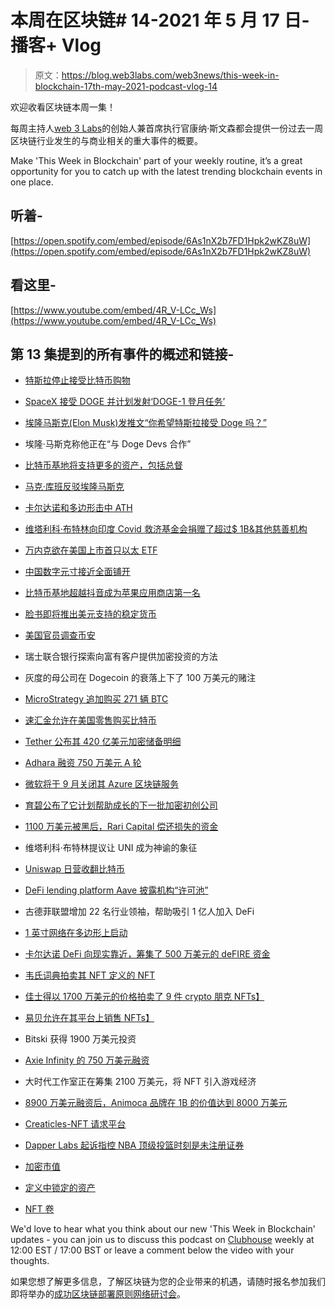# 本周在区块链# 14-2021 年 5 月 17 日-播客+ Vlog

> 原文：<https://blog.web3labs.com/web3news/this-week-in-blockchain-17th-may-2021-podcast-vlog-14>

欢迎收看区块链本周一集！

每周主持人[](https://twitter.com/conors10%E2%80%8B%E2%80%8B)[web 3 Labs](https://www.web3labs.com/)的创始人兼首席执行官康纳·斯文森都会提供一份过去一周区块链行业发生的与商业相关的重大事件的概要。

Make 'This Week in Blockchain' part of your weekly routine, it’s a great opportunity for you to catch up with the latest trending blockchain events in one place.

## 听着-

[https://open.spotify.com/embed/episode/6As1nX2b7FD1Hpk2wKZ8uW](https://open.spotify.com/embed/episode/6As1nX2b7FD1Hpk2wKZ8uW)

## 看这里-

[https://www.youtube.com/embed/4R_V-LCc_Ws](https://www.youtube.com/embed/4R_V-LCc_Ws)

## 第 13 集提到的所有事件的概述和链接-

*   [特斯拉停止接受比特币购物](https://www.theblockcrypto.com/linked/104720/tesla-stops-taking-bitcoin-payments)

*   [SpaceX 接受 DOGE 并计划发射‘DOGE-1 登月任务’](https://www.theblockcrypto.com/linked/104720/tesla-stops-taking-bitcoin-paymentshttps://www.prnewswire.com/news-releases/spacex-to-launch-doge-1-to-the-moon-301287016.html)

*   [埃隆马斯克(Elon Musk)发推文“你希望特斯拉接受 Doge 吗？”](https://www.forbes.com/sites/roberthart/2021/05/11/dogecoin-reclaims-spot-as-fourth-most-valuable-cryptocurrency-after-elon-musk-fuels-speculation-tesla-could-accept-it-as-payment/)

*   埃隆·马斯克称他正在“与 Doge Devs 合作”

*   [比特币基地将支持更多的资产，包括总督](https://www.theblockcrypto.com/post/104847/coinbase-doge-q1-earnings)

*   [马克·库班反驳埃隆马斯克](https://cointelegraph.com/news/mark-cuban-counters-elon-musk-says-mavs-will-continue-to-accept-bitcoin)

*   [卡尔达诺和多边形击中 ATH](https://decrypt.co/71015/proof-of-stake-coins-cardano-and-polygon-hit-ath-after-musk-slams-btc)

*   [维塔利科·布特林向印度 Covid 救济基金会捐赠了超过$ 1B&其他慈善机构](https://www.forbes.com/sites/ninabambysheva/2021/05/12/ethereums-co-founder-vitalik-buterin-donates-over-1-billion-to-india-covid-relief-fund-and-other-charities/)

*   [万内克欲在美国上市首只以太 ETF](https://coinjournal.net/news/vaneck-wants-to-list-the-first-ether-etf-in-the-us/)

*   [中国数字元寸接近全面铺开](https://www.theblockcrypto.com/post/104284/china-digital-yuan-ecny-alipay-icbc)

*   [比特币基地超越抖音成为苹果应用商店第一名](https://cointelegraph.com/news/coinbase-overtakes-tiktok-for-1-position-on-apple-app-store)

*   [脸书即将推出美元支持的稳定货币](https://coinjournal.net/news/facebooks-diem-to-launch-us-dollar-backed-stablecoin/)

*   [美国官员调查币安](https://www.forbes.com/sites/jonathanponciano/2021/05/13/report-binance-investigation-crypto-market/)

*   瑞士联合银行探索向富有客户提供加密投资的方法

*   灰度的母公司在 Dogecoin 的衰落上下了 100 万美元的赌注

*   [MicroStrategy 追加购买 271 辆 BTC](https://cointelegraph.com/news/bitcoin-whale-microstrategy-buys-additional-271-btc)

*   [速汇金允许在美国零售购买比特币](https://cointelegraph.com/news/moneygram-to-allow-retail-bitcoin-buying-in-the-us)

*   [Tether 公布其 420 亿美元加密储备明细](https://www.forbes.com/sites/nicholasgans/2021/05/13/tether-releases-breakdown-of-its-reserves)

*   [Adhara 融资 750 万美元 A 轮](https://adhara.io/adhara-secures-usd-7-5m-series-a/)

*   [微软将于 9 月关闭其 Azure 区块链服务](https://www.coindesk.com/microsoft-azure-service-blockchain-close)

*   [育碧公布了它计划帮助成长的下一批加密初创公司](https://decrypt.co/70461/ubisoft-crypto-startups-sixth-entrepreneurs-lab)

*   [1100 万美元被黑后，Rari Capital 偿还损失的资金](https://cryptobriefing.com/after-11m-hack-rari-capital-team-reimburse-lost-funds/)

*   维塔利科·布特林提议让 UNI 成为神谕的象征

*   [Uniswap 日营收翻比特币](https://cointelegraph.com/news/uniswap-flips-bitcoin-on-daily-revenue-and-it-s-more-impressive-than-you-think)

*   [DeFi lending platform Aave 披露机构“许可池”](https://cointelegraph.com/news/defi-lending-platform-aave-reveals-private-pool-for-institutions)

*   古德菲联盟增加 22 名行业领袖，帮助吸引 1 亿人加入 DeFi

*   [1 英寸网络在多边形上启动](https://cryptobriefing.com/1inch-network-launches-on-polygon/)

*   [卡尔达诺 DeFi 向现实靠近，筹集了 500 万美元的 deFIRE 资金](https://cryptoslate.com/cardano-defi-moves-closer-to-reality-with-5m-defire-fundraiser/)

*   [韦氏词典拍卖其 NFT 定义的 NFT](https://www.coindesk.com/merriam-webster-to-auction-an-nft-of-its-new-definition-of-an-nft)

*   [佳士得以 1700 万美元的价格拍卖了 9 件 crypto 朋克 NFTs】](https://cryptoslate.com/christies-auctions-off-9-cryptopunks-nfts-for-17-million/)

*   [易贝允许在其平台上销售 NFTs】](https://techcrunch.com/2021/05/11/ebay-embraces-nfts/)

*   Bitski 获得 1900 万美元投资

*   [Axie Infinity 的 750 万美元融资](https://decrypt.co/70554/ethereum-nft-game-axie-infinity-mark-cuban-alexis-ohanian)

*   大时代工作室正在筹集 2100 万美元，将 NFT 引入游戏经济

*   [8900 万美元融资后，Animoca 品牌在 1B 的价值达到 8000 万美元](https://decrypt.co/70829/nft-games-animoca-brands-valued-billion)

*   [Creaticles-NFT 请求平台](https://www.coinspeaker.com/creaticles-transform-nft-marketplace/)

*   [Dapper Labs 起诉指控 NBA 顶级投篮时刻是未注册证券](https://www.coindesk.com/dapper-labs-sued-on-allegations-nba-top-shot-moments-are-unregistered-securities)

*   [加密市值](https://coinmarketcap.com/charts/)
*   [定义中锁定的资产](https://defipulse.com/)
*   [NFT 卷](https://nonfungible.com/market/history)

We'd love to hear what you think about our new 'This Week in Blockchain' updates - you can join us to discuss this podcast on [Clubhouse](https://www.joinclubhouse.com/event/mZ03eqBb) weekly at 12:00 EST / 17:00 BST or leave a comment below the video with your thoughts.

如果您想了解更多信息，了解区块链为您的企业带来的机遇，请随时报名参加我们即将举办的[成功区块链部署原则网络研讨会](https://www.web3labs.com/principles-webinar)。